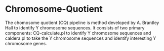 # Chromosome-Quotient

The chomosome quotient (CQ) pipeline is method developed by A. Brantley Hall to identify Y chromosome sequences. It consists of two primary components: CQ-calculate.pl to identify Y chromosome sequences and caldera.pl to take the Y chromosome sequences and identify interesting Y chromosome genes. 
